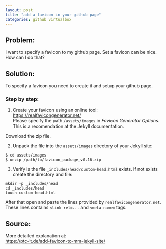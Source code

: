 ```yaml
---
layout: post
title: "add a favicon in your github page"
categories: github virtualbox
---
```


## Problem: 

I want to specify a favicon to my github page. 
Set a favicon can be nice. How can I do that?

## Solution:
To specify a favicon you need to create it and setup your github page.

### Step by step:

1. Create your favicon using an online tool:\
<https://realfavicongenerator.net/>\
Please specify  the path `/assets/images` in *Favicon Generator Options*. This is a recomendation at the Jekyll documentation.


Download the zip file.

2.  Unpack the file into the `assets/images` directory of your Jekyll site:
```
$ cd assets/images
$ unzip /path/to/favicon_package_v0.16.zip   
```
3. Verify is the file `_includes/head/custom-head.html`  exists. If not exists create the directory and file:  
```
mkdir -p _includes/head
cd _includes/head
touch custom-head.html
```
After that open and paste the lines provided by `realfavicongenerator.net`. These lines contains `<link rel=...` and `<meta name=` tags.




## Source:
More detailed explanation at:\
<https://ptc-it.de/add-favicon-to-mm-jekyll-site/>




